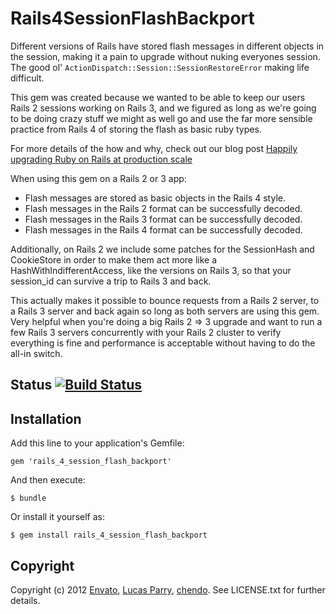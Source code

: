 # Rails4SessionFlashBackport

Different versions of Rails have stored flash messages in different objects in
the session, making it a pain to upgrade without nuking everyones session. The
good ol' `ActionDispatch::Session::SessionRestoreError` making life difficult.

This gem was created because we wanted to be able to keep our users Rails 2
sessions working on Rails 3, and we figured as long as we're going to be doing
crazy stuff we might as well go and use the far more sensible practice from
Rails 4 of storing the flash as basic ruby types.

For more details of the how and why, check out our blog post 
[Happily upgrading Ruby on Rails at production scale](http://webuild.envato.com/blog/upgrading-ruby-on-rails-at-production-scale/)

When using this gem on a Rails 2 or 3 app:

 - Flash messages are stored as basic objects in the Rails 4 style.
 - Flash messages in the Rails 2 format can be successfully decoded.
 - Flash messages in the Rails 3 format can be successfully decoded.
 - Flash messages in the Rails 4 format can be successfully decoded.

Additionally, on Rails 2 we include some patches for the SessionHash and
CookieStore in order to make them act more like a HashWithIndifferentAccess,
like the versions on Rails 3, so that your session_id can survive a trip to
Rails 3 and back.

This actually makes it possible to bounce requests from a Rails 2 server, to a
Rails 3 server and back again so long as both servers are using this gem. Very
helpful when you're doing a big Rails 2 => 3 upgrade and want to run a few
Rails 3 servers concurrently with your Rails 2 cluster to verify everything is
fine and performance is acceptable without
having to do the all-in switch.

## Status [![Build Status](https://travis-ci.org/envato/rails_4_session_flash_backport.png?branch=travis_ci)](https://travis-ci.org/envato/rails_4_session_flash_backport)

## Installation

Add this line to your application's Gemfile:

    gem 'rails_4_session_flash_backport'

And then execute:

    $ bundle

Or install it yourself as:

    $ gem install rails_4_session_flash_backport

Copyright
---------

Copyright (c) 2012 [Envato](http://envato.com), [Lucas Parry](http://github.com/lparry), [chendo](http://github.com/chendo). See LICENSE.txt for further details.

